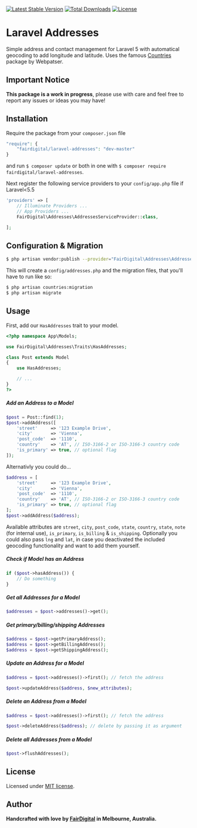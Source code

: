 [![Latest Stable Version](https://poser.pugx.org/fairdigital/laravel-addresses/v/stable)](https://packagist.org/packages/fairdigital/laravel-addresses)
[![Total Downloads](https://poser.pugx.org/fairdigital/laravel-addresses/downloads)](https://packagist.org/packages/fairdigital/laravel-addresses)
[![License](https://poser.pugx.org/fairdigital/laravel-addresses/license)](https://packagist.org/packages/fairdigital/laravel-addresses)

# Laravel Addresses

Simple address and contact management for Laravel 5 with automatical geocoding to add longitude and latitude. Uses the famous [Countries](https://github.com/webpatser/laravel-countries) package by Webpatser.

## Important Notice

**This package is a work in progress**, please use with care and feel free to report any issues or ideas you may have!


## Installation

Require the package from your `composer.json` file

```php
"require": {
	"fairdigital/laravel-addresses": "dev-master"
}
```

and run `$ composer update` or both in one with `$ composer require fairdigital/laravel-addresses`.

Next register the following service providers to your `config/app.php` file if Laravel<5.5

```php
'providers' => [
    // Illuminate Providers ...
    // App Providers ...
    FairDigital\Addresses\AddressesServiceProvider::class,

];
```

## Configuration & Migration

```bash
$ php artisan vendor:publish --provider="FairDigital\Addresses\AddressesServiceProvider"
```

This will create a `config/addresses.php` and the migration files, that you'll have to run like so:

```bash
$ php artisan countries:migration
$ php artisan migrate
```

## Usage

First, add our `HasAddresses` trait to your model.
        
```php
<?php namespace App\Models;

use FairDigital\Addresses\Traits\HasAddresses;

class Post extends Model
{
    use HasAddresses;

    // ...
}
?>
```

##### Add an Address to a Model
```php
$post = Post::find(1);
$post->addAddress([
    'street'     => '123 Example Drive',
    'city'       => 'Vienna',
    'post_code'  => '1110',
    'country'    => 'AT', // ISO-3166-2 or ISO-3166-3 country code
    'is_primary' => true, // optional flag
]);
```

Alternativly you could do...

```php
$address = [
    'street'     => '123 Example Drive',
    'city'       => 'Vienna',
    'post_code'  => '1110',
    'country'    => 'AT', // ISO-3166-2 or ISO-3166-3 country code
    'is_primary' => true, // optional flag
];
$post->addAddress($address);
```

Available attributes are `street`, `city`, `post_code`, `state`, `country`, `state`, `note` (for internal use), `is_primary`, `is_billing` & `is_shipping`. Optionally you could also pass `lng` and `lat`, in case you deactivated the included geocoding functionality and want to add them yourself.

##### Check if Model has an Address
```php
if ($post->hasAddress()) {
    // Do something
}
```

##### Get all Addresses for a Model
```php
$addresses = $post->addresses()->get();
```

##### Get primary/billing/shipping Addresses
```php
$address = $post->getPrimaryAddress();
$address = $post->getBillingAddress();
$address = $post->getShippingAddress();
```

##### Update an Address for a Model
```php
$address = $post->addresses()->first(); // fetch the address

$post->updateAddress($address, $new_attributes);
```

##### Delete an Address from a Model
```php
$address = $post->addresses()->first(); // fetch the address

$post->deleteAddress($address); // delete by passing it as argument
```

##### Delete all Addresses from a Model
```php
$post->flushAddresses();
```

## License

Licensed under [MIT license](http://opensource.org/licenses/MIT).

## Author

**Handcrafted with love by [FairDigital](https://fairdigital.com.au) in Melbourne, Australia.**